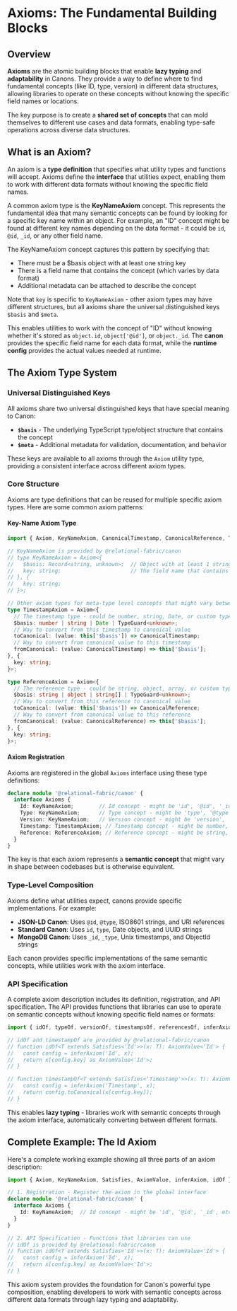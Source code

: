 # Axioms: The Fundamental Building Blocks

## Overview

**Axioms** are the atomic building blocks that enable **lazy typing** and **adaptability** in Canons. They provide a way to define where to find fundamental concepts (like ID, type, version) in different data structures, allowing libraries to operate on these concepts without knowing the specific field names or locations.

The key purpose is to create a **shared set of concepts** that can mold themselves to different use cases and data formats, enabling type-safe operations across diverse data structures.

## What is an Axiom?

An axiom is a **type definition** that specifies what utility types and functions will accept. Axioms define the **interface** that utilities expect, enabling them to work with different data formats without knowing the specific field names.

A common axiom type is the **KeyNameAxiom** concept. This represents the fundamental idea that many semantic concepts can be found by looking for a specific key name within an object. For example, an "ID" concept might be found at different key names depending on the data format - it could be `id`, `@id`, `_id`, or any other field name.

The KeyNameAxiom concept captures this pattern by specifying that:
- There must be a $basis object with at least one string key
- There is a field name that contains the concept (which varies by data format)
- Additional metadata can be attached to describe the concept

Note that `key` is specific to `KeyNameAxiom` - other axiom types may have different structures, but all axioms share the universal distinguished keys `$basis` and `$meta`.

This enables utilities to work with the concept of "ID" without knowing whether it's stored as `object.id`, `object['@id']`, or `object._id`. The **canon** provides the specific field name for each data format, while the **runtime config** provides the actual values needed at runtime.

## The Axiom Type System

### Universal Distinguished Keys

All axioms share two universal distinguished keys that have special meaning to Canon:

- **`$basis`** - The underlying TypeScript type/object structure that contains the concept
- **`$meta`** - Additional metadata for validation, documentation, and behavior

These keys are available to all axioms through the `Axiom` utility type, providing a consistent interface across different axiom types.

### Core Structure

Axioms are type definitions that can be reused for multiple specific axiom types. Here are some common axiom patterns:

#### Key-Name Axiom Type
```typescript
import { Axiom, KeyNameAxiom, CanonicalTimestamp, CanonicalReference, TypeGuard } from '@relational-fabric/canon';

// KeyNameAxiom is provided by @relational-fabric/canon
// type KeyNameAxiom = Axiom<{
//   $basis: Record<string, unknown>;  // Object with at least 1 string key
//   key: string;                      // The field name that contains the concept
// }, {
//   key: string;
// }>;

// Other axiom types for meta-type level concepts that might vary between codebases
type TimestampAxiom = Axiom<{
  // The timestamp type - could be number, string, Date, or custom type
  $basis: number | string | Date | TypeGuard<unknown>;
  // Way to convert from this timestamp to canonical value
  toCanonical: (value: this['$basis']) => CanonicalTimestamp;
  // Way to convert from canonical value to this timestamp
  fromCanonical: (value: CanonicalTimestamp) => this['$basis'];
}, {
  key: string;
}>;

type ReferenceAxiom = Axiom<{
  // The reference type - could be string, object, array, or custom type
  $basis: string | object | string[] | TypeGuard<unknown>;
  // Way to convert from this reference to canonical value
  toCanonical: (value: this['$basis']) => CanonicalReference;
  // Way to convert from canonical value to this reference
  fromCanonical: (value: CanonicalReference) => this['$basis'];
}, {
  key: string;
}>;
```

#### Axiom Registration
Axioms are registered in the global `Axioms` interface using these type definitions:

```typescript
declare module '@relational-fabric/canon' {
  interface Axioms {
    Id: KeyNameAxiom;        // Id concept - might be 'id', '@id', '_id', etc.
    Type: KeyNameAxiom;      // Type concept - might be 'type', '@type', '_type', etc.
    Version: KeyNameAxiom;   // Version concept - might be 'version', 'v', 'rev', etc.
    Timestamp: TimestampAxiom; // Timestamp concept - might be number, string, Date, etc.
    Reference: ReferenceAxiom; // Reference concept - might be string, object, array, etc.
  }
}
```

The key is that each axiom represents a **semantic concept** that might vary in shape between codebases but is otherwise equivalent.

### Type-Level Composition

Axioms define what utilities expect, canons provide specific implementations. For example:

- **JSON-LD Canon**: Uses `@id`, `@type`, ISO8601 strings, and URI references
- **Standard Canon**: Uses `id`, `type`, Date objects, and UUID strings  
- **MongoDB Canon**: Uses `_id`, `_type`, Unix timestamps, and ObjectId strings

Each canon provides specific implementations of the same semantic concepts, while utilities work with the axiom interface.

### API Specification

A complete axiom description includes its definition, registration, and API specification. The API provides functions that libraries can use to operate on semantic concepts without knowing specific field names or formats:

```typescript
import { idOf, typeOf, versionOf, timestampsOf, referencesOf, inferAxiom, Satisfies, AxiomValue } from '@relational-fabric/canon';

// idOf and timestampOf are provided by @relational-fabric/canon
// function idOf<T extends Satisfies<'Id'>>(x: T): AxiomValue<'Id'> {
//   const config = inferAxiom('Id', x);
//   return x[config.key] as AxiomValue<'Id'>;
// }

// function timestampOf<T extends Satisfies<'Timestamp'>>(x: T): AxiomValue<'Timestamp'> {
//   const config = inferAxiom('Timestamp', x);
//   return config.toCanonical(x[config.key]);
// }
```

This enables **lazy typing** - libraries work with semantic concepts through the axiom interface, automatically converting between different formats.

## Complete Example: The Id Axiom

Here's a complete working example showing all three parts of an axiom description:

```typescript
import { Axiom, KeyNameAxiom, Satisfies, AxiomValue, inferAxiom, idOf } from '@relational-fabric/canon';

// 1. Registration - Register the axiom in the global interface
declare module '@relational-fabric/canon' {
  interface Axioms {
    Id: KeyNameAxiom;  // Id concept - might be 'id', '@id', '_id', etc.
  }
}

// 2. API Specification - Functions that libraries can use
// idOf is provided by @relational-fabric/canon
// function idOf<T extends Satisfies<'Id'>>(x: T): AxiomValue<'Id'> {
//   const config = inferAxiom('Id', x);
//   return x[config.key] as AxiomValue<'Id'>;
// }
```

This axiom system provides the foundation for Canon's powerful type composition, enabling developers to work with semantic concepts across different data formats through lazy typing and adaptability.